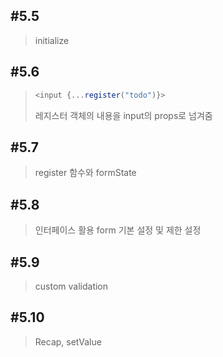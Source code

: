 ## #5.5

> initialize

## #5.6

> ```js
> <input {...register("todo")}>
> ```
>
> 레지스터 객체의 내용을 input의 props로 넘겨줌

## #5.7

> register 함수와 formState

## #5.8

> 인터페이스 활용 form 기본 설정 및 제한 설정

## #5.9

> custom validation

## #5.10

> Recap, setValue
